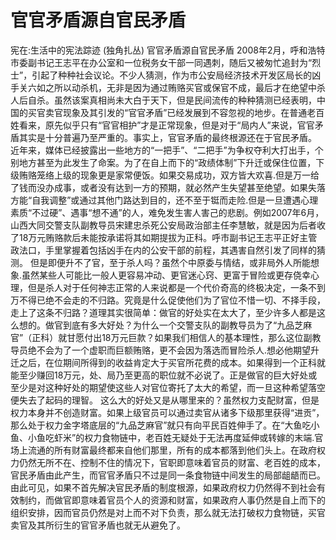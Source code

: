 # 官官矛盾源自官民矛盾

宪在:生活中的宪法踪迹 (独角扎丛)
官官矛盾源自官民矛盾
2008年2月，呼和浩特市委副书记王志平在办公室和一位税务女干部一同遇刺，随后又被匆忙追封为“烈士”，引起了种种社会议论。不少人猜测，作为市公安局经济技术开发区局长的凶手关六如之所以动杀机，无非是因为通过贿赂买官或保官不成，最后才在绝望中杀人后自杀。虽然该案真相尚未大白于天下，但是民间流传的种种猜测已经表明，中国的买官卖官现象及其引发的“官官矛盾”已经发展到不容忽视的地步。在普通老百姓看来，原先似乎只有“官官相护”才是正常现象，但是对于“局内人”来说，官官矛盾其实是十分普遍乃至严重的。事实上，官官矛盾的最终根源还在于官民矛盾。
近年来，媒体已经披露出一些地方的“一把手”、“二把手”为争权夺利大打出手，个别地方甚至为此发生了命案。为了在自上而下的“政绩体制”下升迁或保住位置，下级贿赂笼络上级的现象更是家常便饭。如果交易成功，双方皆大欢喜.但是万一给了钱而没办成事，或者没有达到一方的预期，就必然产生失望甚至绝望。如果失落方能“自我调整”或通过其他门路达到目的，还不至于铤而走险.但是一旦遭遇心理素质“不过硬”、遇事“想不通”的人，难免发生害人害己的悲剧。例如2007年6月，山西大同交警支队副教导员宋建忠杀死公安局政治部主任李慧敏，就是因为后者收了18万元贿赂款后未能按承诺将其如期提拔为正科。呼市副书记王志平正好主管政法口，手里掌握着包括凶手在内的公安干部的前程，其遇害自然引发了同样的猜测。
但是即便升不了官，至于杀人吗？虽然个中原委与情结，或非局外人所能想象.虽然某些人可能比一般人更容易冲动、更官迷心窍、更富于冒险或更存侥幸心理，但是杀人对于任何神志正常的人来说都是一个代价奇高的终极决定，一条不到万不得已绝不会走的不归路。究竟是什么促使他们为了官位不惜一切、不择手段，走上了这条不归路？道理其实很简单：做官的好处实在太大了，至少许多人都是这么想的。做官到底有多大好处？为什么一个交警支队的副教导员为了“九品芝麻官”（正科）就甘愿付出18万元巨款？如果我们相信人的基本理性，那么这位副教导员绝不会为了一个虚职而巨额贿赂，更不会因为落选而冒险杀人.想必他期望升迁之后，在位期间所得到的收益肯定大于买官所花费的成本。如果得到一个正科就能至少赚回18万元，处、局乃至更高的职位就不必说了。正是做官的巨大好处或至少是对这种好处的期望使这些人对官位寄托了太大的希望，而一旦这种希望落空便失去了起码的理智。
这么大的好处又是从哪里来的？虽然权力支配财富，但是权力本身并不创造财富。如果上级官员可以通过卖官从诸多下级那里获得“进贡”，那么处于权力金字塔底层的“九品芝麻官”就只有向平民百姓伸手了。在“大鱼吃小鱼、小鱼吃虾米”的权力食物链中，老百姓无疑处于无法再度延伸或转嫁的末端.官场上流通的所有财富最终都来自他们那里，所有的成本都落到他们头上。在政府权力仍然无所不在、控制不住的情况下，官职即意味着官员的财富、老百姓的成本，官民矛盾由此产生，而官官矛盾只不过是同一条食物链中间发生的局部龃龉而已。
由此可见，如果不首先解决官民矛盾的制度根源，如果政府权力仍然得不到社会有效制约，而做官即意味着官员个人的资源和财富，如果政府人事仍然是自上而下的组织安排，因而官员仍然是对上而不对下负责，那么就无法打破权力食物链，买官卖官及其所衍生的官官矛盾也就无从避免了。
